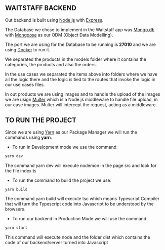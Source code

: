 ## WAITSTAFF BACKEND

Out backend is built using [Node.js](https://nodejs.org/) with [Express](https://expressjs.com/).

The Database we chose to implement in the Waitstaff app was [Mongo.db](https://www.mongodb.com/) with [Mongoose](https://www.npmjs.com/package/mongoose) as our ODM (Object Data Modelling).

The port we are using for the Database to be running is **27010** and we are using [Docker](https://www.docker.com/) to run it.

We separated the products in the models folder where it contains the categories, the products and also the orders.

In the use cases we separated the items above into folders where we have all the logic there and the logic is tied to the routes that invoke the logic in our use cases files.

In out products we are using images and to handle the upload of the images we are usign [Multer](https://www.npmjs.com/package/multer) which is a Node.js middleware to handle file upload, in our case images. Multer will intercept the request, acting as a middleware.

## TO RUN THE PROJECT

Since we are using [Yarn](https://yarnpkg.com/) as our Package Manager we will run the commands using **yarn**.

- To run in Development mode we use the command:

```javascript
yarn dev
```

The command yarn dev will execute nodemon in the page src and look for the file index.ts

- To run the command to build the project we use:

```javascript
yarn build
```

The command yarn build will execute tsc which means Typescript Compiler that will turn the Typescript code into Javascript to be understood by the browsers.

- To run our backend in Production Mode we will use the command:

```javascript
yarn start
```

This command will execute node and the folder dist which contains the code of our backend/server turned into Javascript
